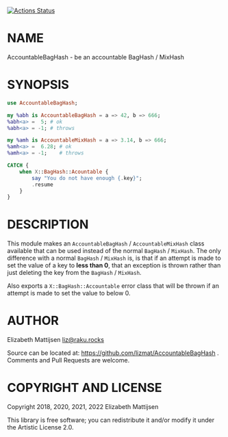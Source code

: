 [![Actions Status](https://github.com/lizmat/AccountableBagHash/workflows/test/badge.svg)](https://github.com/lizmat/AccountableBagHash/actions)

NAME
====

AccountableBagHash - be an accountable BagHash / MixHash

SYNOPSIS
========

```raku
use AccountableBagHash;

my %abh is AccountableBagHash = a => 42, b => 666;
%abh<a> =  5; # ok
%abh<a> = -1; # throws

my %amh is AccountableMixHash = a => 3.14, b => 666;
%amh<a> =  6.28; # ok
%amh<a> = -1;    # throws

CATCH {
    when X::BagHash::Acountable {
        say "You do not have enough {.key}";
        .resume
    }
}
```

DESCRIPTION
===========

This module makes an `AccountableBagHash` / `AccountableMixHash` class available that can be used instead of the normal `BagHash` / `MixHash`. The only difference with a normal `BagHash` / `MixHash` is, is that if an attempt is made to set the value of a key to **less than 0**, that an exception is thrown rather than just deleting the key from the `BagHash` / `MixHash`.

Also exports a `X::BagHash::Accountable` error class that will be thrown if an attempt is made to set the value to below 0.

AUTHOR
======

Elizabeth Mattijsen <liz@raku.rocks>

Source can be located at: https://github.com/lizmat/AccountableBagHash . Comments and Pull Requests are welcome.

COPYRIGHT AND LICENSE
=====================

Copyright 2018, 2020, 2021, 2022 Elizabeth Mattijsen

This library is free software; you can redistribute it and/or modify it under the Artistic License 2.0.

